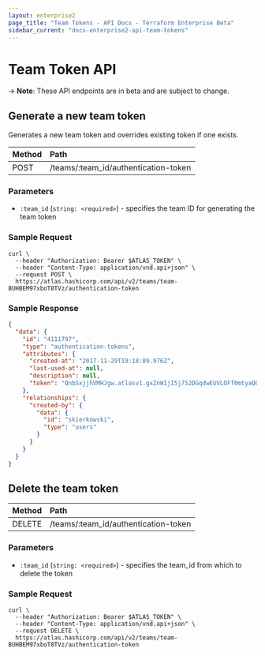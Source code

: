 ```yaml
---
layout: enterprise2
page_title: "Team Tokens - API Docs - Terraform Enterprise Beta"
sidebar_current: "docs-enterprise2-api-team-tokens"
---
```


# Team Token API

-> **Note**: These API endpoints are in beta and are subject to change.

## Generate a new team token

Generates a new team token and overrides existing token if one exists.

| Method | Path           |
| :----- | :------------- |
| POST | /teams/:team_id/authentication-token |

### Parameters

- `:team_id` (`string: <required>`) - specifies the team ID for generating the team token

### Sample Request

```shell
curl \
  --header "Authorization: Bearer $ATLAS_TOKEN" \
  --header "Content-Type: application/vnd.api+json" \
  --request POST \
  https://atlas.hashicorp.com/api/v2/teams/team-BUHBEM97xboT8TVz/authentication-token
```

### Sample Response

```json
{
  "data": {
    "id": "4111797",
    "type": "authentication-tokens",
    "attributes": {
      "created-at": "2017-11-29T19:18:09.976Z",
      "last-used-at": null,
      "description": null,
      "token": "QnbSxjjhVMHJgw.atlasv1.gxZnWIjI5j752DGqdwEUVLOFf0mtyaQ00H9bA1j90qWb254lEkQyOdfqqcq9zZL7Sm0"
    },
    "relationships": {
      "created-by": {
        "data": {
          "id": "skierkowski",
          "type": "users"
        }
      }
    }
  }
}
```

## Delete the team token

| Method | Path           |
| :----- | :------------- |
| DELETE | /teams/:team_id/authentication-token |

### Parameters

- `:team_id` (`string: <required>`) - specifies the team_id from which to delete the token

### Sample Request

```shell
curl \
  --header "Authorization: Bearer $ATLAS_TOKEN" \
  --header "Content-Type: application/vnd.api+json" \
  --request DELETE \
  https://atlas.hashicorp.com/api/v2/teams/team-BUHBEM97xboT8TVz/authentication-token
```
